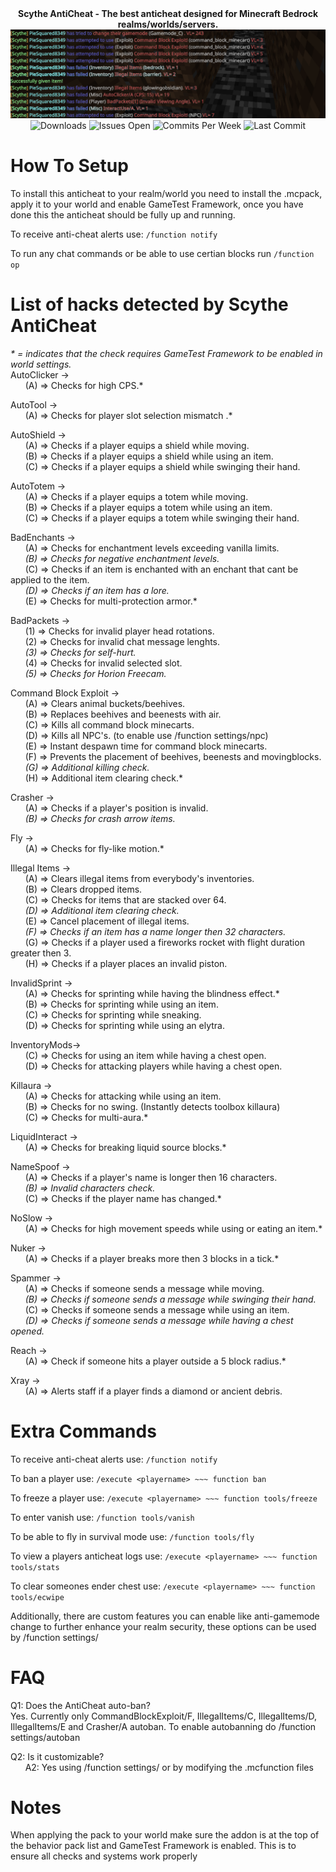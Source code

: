 <div align="center">
  <b>Scythe AntiCheat - The best anticheat designed for Minecraft Bedrock realms/worlds/servers.</b>
  
  <img src="https://raw.githubusercontent.com/MrDiamond64/image-assets/main/scythe%20pog%20anticheat.png" width="600" alt="Scythe AntiCheat"/>
</div>
<div align="center">
  <img src="https://img.shields.io/github/downloads/MrDiamond64/Scythe-AntiCheat/total?style=for-the-badge" alt="Downloads"/>
  <img src="https://img.shields.io/github/issues/MrDiamond64/Scythe-AntiCheat?label=ISSUES%20OPEN&style=for-the-badge" alt="Issues Open"/>
  <img src="https://img.shields.io/github/commit-activity/m/MrDiamond64/Scythe-AntiCheat?style=for-the-badge" alt="Commits Per Week"/>
  <img src="https://img.shields.io/github/last-commit/MrDiamond64/Scythe-AntiCheat?style=for-the-badge" alt="Last Commit"/>
</div>

# How To Setup
To install this anticheat to your realm/world you need to install the .mcpack, apply it to your world and enable GameTest Framework, once you have done this the anticheat should be fully up and running.

To receive anti-cheat alerts use: ```/function notify```

To run any chat commands or be able to use certian blocks run ```/function op```

# List of hacks detected by Scythe AntiCheat
*\* = indicates that the check requires GameTest Framework to be enabled in world settings.*<br />
  AutoClicker -><br />
&nbsp;&nbsp;&nbsp;&nbsp;&nbsp;&nbsp;(A) => Checks for high CPS.*<br />

  AutoTool -><br />
&nbsp;&nbsp;&nbsp;&nbsp;&nbsp;&nbsp;(A) => Checks for player slot selection mismatch .*<br />

  AutoShield -><br />
&nbsp;&nbsp;&nbsp;&nbsp;&nbsp;&nbsp;(A) => Checks if a player equips a shield while moving.<br />
&nbsp;&nbsp;&nbsp;&nbsp;&nbsp;&nbsp;(B) => Checks if a player equips a shield while using an item.<br />
&nbsp;&nbsp;&nbsp;&nbsp;&nbsp;&nbsp;(C) => Checks if a player equips a shield while swinging their hand.<br />

  AutoTotem -><br />
&nbsp;&nbsp;&nbsp;&nbsp;&nbsp;&nbsp;(A) => Checks if a player equips a totem while moving.<br />
&nbsp;&nbsp;&nbsp;&nbsp;&nbsp;&nbsp;(B) => Checks if a player equips a totem while using an item.<br />
&nbsp;&nbsp;&nbsp;&nbsp;&nbsp;&nbsp;(C) => Checks if a player equips a totem while swinging their hand.<br />

  BadEnchants -><br />
&nbsp;&nbsp;&nbsp;&nbsp;&nbsp;&nbsp;(A) => Checks for enchantment levels exceeding vanilla limits.*<br />
&nbsp;&nbsp;&nbsp;&nbsp;&nbsp;&nbsp;(B) => Checks for negative enchantment levels.*<br />
&nbsp;&nbsp;&nbsp;&nbsp;&nbsp;&nbsp;(C) => Checks if an item is enchanted with an enchant that cant be applied to the item.*<br />
&nbsp;&nbsp;&nbsp;&nbsp;&nbsp;&nbsp;(D) => Checks if an item has a lore.*<br />
&nbsp;&nbsp;&nbsp;&nbsp;&nbsp;&nbsp;(E) => Checks for multi-protection armor.*<br />

  BadPackets -><br />
&nbsp;&nbsp;&nbsp;&nbsp;&nbsp;&nbsp;(1) => Checks for invalid player head rotations.<br />
&nbsp;&nbsp;&nbsp;&nbsp;&nbsp;&nbsp;(2) => Checks for invalid chat message lenghts.*<br />
&nbsp;&nbsp;&nbsp;&nbsp;&nbsp;&nbsp;(3) => Checks for self-hurt.*<br />
&nbsp;&nbsp;&nbsp;&nbsp;&nbsp;&nbsp;(4) => Checks for invalid selected slot.*<br />
&nbsp;&nbsp;&nbsp;&nbsp;&nbsp;&nbsp;(5) => Checks for Horion Freecam.*<br />

  Command Block Exploit -><br />
&nbsp;&nbsp;&nbsp;&nbsp;&nbsp;&nbsp;(A) => Clears animal buckets/beehives.<br />
&nbsp;&nbsp;&nbsp;&nbsp;&nbsp;&nbsp;(B) => Replaces beehives and beenests with air.<br />
&nbsp;&nbsp;&nbsp;&nbsp;&nbsp;&nbsp;(C) => Kills all command block minecarts.<br />
&nbsp;&nbsp;&nbsp;&nbsp;&nbsp;&nbsp;(D) => Kills all NPC's. (to enable use /function settings/npc)<br />
&nbsp;&nbsp;&nbsp;&nbsp;&nbsp;&nbsp;(E) => Instant despawn time for command block minecarts.<br />
&nbsp;&nbsp;&nbsp;&nbsp;&nbsp;&nbsp;(F) => Prevents the placement of beehives, beenests and movingblocks.*<br />
&nbsp;&nbsp;&nbsp;&nbsp;&nbsp;&nbsp;(G) => Additional killing check.*<br />
&nbsp;&nbsp;&nbsp;&nbsp;&nbsp;&nbsp;(H) => Additional item clearing check.*<br />

  Crasher -><br />
&nbsp;&nbsp;&nbsp;&nbsp;&nbsp;&nbsp;(A) => Checks if a player's position is invalid.*<br />
&nbsp;&nbsp;&nbsp;&nbsp;&nbsp;&nbsp;(B) => Checks for crash arrow items.*<br />

  Fly -><br />
&nbsp;&nbsp;&nbsp;&nbsp;&nbsp;&nbsp;(A) => Checks for fly-like motion.*

  Illegal Items -><br />
&nbsp;&nbsp;&nbsp;&nbsp;&nbsp;&nbsp;(A) => Clears illegal items from everybody's inventories.<br />
&nbsp;&nbsp;&nbsp;&nbsp;&nbsp;&nbsp;(B) => Clears dropped items.<br />
&nbsp;&nbsp;&nbsp;&nbsp;&nbsp;&nbsp;(C) => Checks for items that are stacked over 64.*<br />
&nbsp;&nbsp;&nbsp;&nbsp;&nbsp;&nbsp;(D) => Additional item clearing check.*<br />
&nbsp;&nbsp;&nbsp;&nbsp;&nbsp;&nbsp;(E) => Cancel placement of illegal items.*<br />
&nbsp;&nbsp;&nbsp;&nbsp;&nbsp;&nbsp;(F) => Checks if an item has a name longer then 32 characters.*<br />
&nbsp;&nbsp;&nbsp;&nbsp;&nbsp;&nbsp;(G) => Checks if a player used a fireworks rocket with flight duration greater then 3.<br />
&nbsp;&nbsp;&nbsp;&nbsp;&nbsp;&nbsp;(H) => Checks if a player places an invalid piston.<br />

  InvalidSprint -><br />
&nbsp;&nbsp;&nbsp;&nbsp;&nbsp;&nbsp;(A) => Checks for sprinting while having the blindness effect.*<br />
&nbsp;&nbsp;&nbsp;&nbsp;&nbsp;&nbsp;(B) => Checks for sprinting while using an item.<br />
&nbsp;&nbsp;&nbsp;&nbsp;&nbsp;&nbsp;(C) => Checks for sprinting while sneaking.<br />
&nbsp;&nbsp;&nbsp;&nbsp;&nbsp;&nbsp;(D) => Checks for sprinting while using an elytra.<br />

  InventoryMods-><br />
&nbsp;&nbsp;&nbsp;&nbsp;&nbsp;&nbsp;(C) => Checks for using an item while having a chest open.<br />
&nbsp;&nbsp;&nbsp;&nbsp;&nbsp;&nbsp;(D) => Checks for attacking players while having a chest open.<br />

  Killaura -><br />
&nbsp;&nbsp;&nbsp;&nbsp;&nbsp;&nbsp;(A) => Checks for attacking while using an item.<br />
&nbsp;&nbsp;&nbsp;&nbsp;&nbsp;&nbsp;(B) => Checks for no swing. (Instantly detects toolbox killaura)<br />
&nbsp;&nbsp;&nbsp;&nbsp;&nbsp;&nbsp;(C) => Checks for multi-aura.*<br />

  LiquidInteract -><br />
&nbsp;&nbsp;&nbsp;&nbsp;&nbsp;&nbsp;(A) => Checks for breaking liquid source blocks.*<br />

  NameSpoof -><br />
&nbsp;&nbsp;&nbsp;&nbsp;&nbsp;&nbsp;(A) => Checks if a player's name is longer then 16 characters.*<br />
&nbsp;&nbsp;&nbsp;&nbsp;&nbsp;&nbsp;(B) => Invalid characters check.*<br />
&nbsp;&nbsp;&nbsp;&nbsp;&nbsp;&nbsp;(C) => Checks if the player name has changed.*<br />

  NoSlow -><br />
&nbsp;&nbsp;&nbsp;&nbsp;&nbsp;&nbsp;(A) => Checks for high movement speeds while using or eating an item.*

  Nuker -><br />
&nbsp;&nbsp;&nbsp;&nbsp;&nbsp;&nbsp;(A) => Checks if a player breaks more then 3 blocks in a tick.*

  Spammer -><br />
&nbsp;&nbsp;&nbsp;&nbsp;&nbsp;&nbsp;(A) => Checks if someone sends a message while moving.*<br />
&nbsp;&nbsp;&nbsp;&nbsp;&nbsp;&nbsp;(B) => Checks if someone sends a message while swinging their hand.*<br />
&nbsp;&nbsp;&nbsp;&nbsp;&nbsp;&nbsp;(C) => Checks if someone sends a message while using an item.*<br />
&nbsp;&nbsp;&nbsp;&nbsp;&nbsp;&nbsp;(D) => Checks if someone sends a message while having a chest opened.*<br />

  Reach -><br />
&nbsp;&nbsp;&nbsp;&nbsp;&nbsp;&nbsp;(A) => Check if someone hits a player outside a 5 block radius.*<br />

  Xray -><br />
&nbsp;&nbsp;&nbsp;&nbsp;&nbsp;&nbsp;(A) => Alerts staff if a player finds a diamond or ancient debris.

# Extra Commands
To receive anti-cheat alerts use: ```/function notify```

To ban a player use: ```/execute <playername> ~~~ function ban```

To freeze a player use: ```/execute <playername> ~~~ function tools/freeze```

To enter vanish use: ```/function tools/vanish```

To be able to fly in survival mode use: ```/function tools/fly```

To view a players anticheat logs use: ```/execute <playername> ~~~ function tools/stats```

To clear someones ender chest use: ```/execute <playername> ~~~ function tools/ecwipe```

Additionally, there are custom features you can enable like anti-gamemode change to further enhance your realm security, these options can be used by /function settings/<name>

# FAQ

Q1: Does the AntiCheat auto-ban?<br />
Yes. Currently only CommandBlockExploit/F, IllegalItems/C, IllegalItems/D, IllegalItems/E and Crasher/A autoban. To enable autobanning do /function settings/autoban

Q2: Is it customizable?<br />
&nbsp;&nbsp;&nbsp;&nbsp;&nbsp;&nbsp;A2: Yes using /function settings/<name> or by modifying the .mcfunction files

# Notes
When applying the pack to your world make sure the addon is at the top of the behavior pack list and GameTest Framework is enabled. This is to ensure all checks and systems work properly
